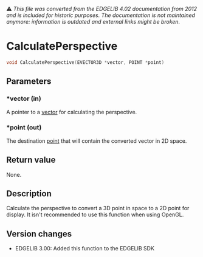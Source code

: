 :warning: _This file was converted from the EDGELIB 4.02 documentation from 2012 and is included for historic purposes. The documentation is not maintained anymore: information is outdated and external links might be broken._

# CalculatePerspective


```c++
void CalculatePerspective(EVECTOR3D *vector, POINT *point)
```

## Parameters
### *vector (in)
A pointer to a [vector](classedisplay_structures.md) for calculating the perspective.

### *point (out)
The destination [point](ref_globalstructures.md) that will contain the converted vector in 2D space.

## Return value
None.

## Description
Calculate the perspective to convert a 3D point in space to a 2D point for display. It isn't recommended to use this function when using OpenGL.

## Version changes
- EDGELIB 3.00: Added this function to the EDGELIB SDK

